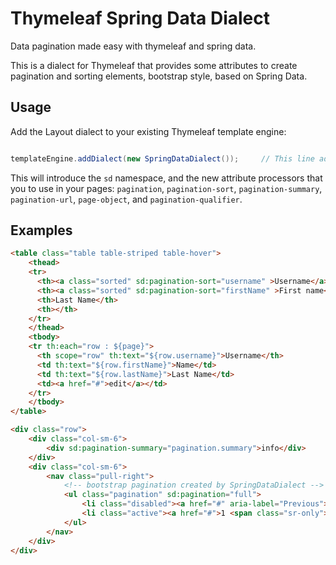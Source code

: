 # Thymeleaf Spring Data Dialect
Data pagination made easy with thymeleaf and spring data.

This is a dialect for Thymeleaf that provides some attributes to create pagination and sorting elements, bootstrap style, based on Spring Data.

Usage
-----

Add the Layout dialect to your existing Thymeleaf template engine:

```java

templateEngine.addDialect(new SpringDataDialect());		// This line adds the dialect to Thymeleaf
```

This will introduce the `sd` namespace, and the new attribute processors that
you to use in your pages: `pagination`, `pagination-sort`, `pagination-summary`,
`pagination-url`, `page-object`, and `pagination-qualifier`.

Examples
--------
```html
<table class="table table-striped table-hover">
	<thead>
	<tr>
	  <th><a class="sorted" sd:pagination-sort="username" >Username</a></th>
	  <th><a class="sorted" sd:pagination-sort="firstName" >First name</a></th>
	  <th>Last Name</th>
	  <th></th>
	</tr>
	</thead>
	<tbody>
	<tr th:each="row : ${page}">
	  <th scope="row" th:text="${row.username}">Username</th>
	  <td th:text="${row.firstName}">Name</td>
	  <td th:text="${row.lastName}">Last Name</td>
	  <td><a href="#">edit</a></td>
	</tr>
	</tbody>
</table>

<div class="row">
    <div class="col-sm-6">
    	<div sd:pagination-summary="pagination.summary">info</div>
    </div>
    <div class="col-sm-6">
    	<nav class="pull-right">
			<!-- bootstrap pagination created by SpringDataDialect -->
			<ul class="pagination" sd:pagination="full">
				<li class="disabled"><a href="#" aria-label="Previous"><span aria-hidden="true">&laquo;</span></a></li>
			   	<li class="active"><a href="#">1 <span class="sr-only">(current)</span></a></li>
			</ul>
		</nav>
    </div>
</div>
```    
